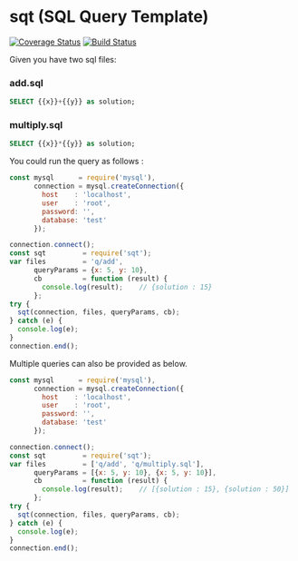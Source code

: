 # sqt (SQL Query Template)

[![Coverage Status](https://coveralls.io/repos/github/skeep/sqt/badge.svg?branch=master)](https://coveralls.io/github/skeep/sqt?branch=master)
[![Build Status](https://travis-ci.org/skeep/sqt.svg?branch=master)](https://travis-ci.org/skeep/sqt)

Given you have two sql files:
 
### add.sql
```sql
SELECT {{x}}+{{y}} as solution;
```

### multiply.sql
```sql
SELECT {{x}}*{{y}} as solution;
```


You could run the query as follows : 

```javascript
const mysql      = require('mysql'),
      connection = mysql.createConnection({
        host    : 'localhost',
        user    : 'root',
        password: '',
        database: 'test'
      });

connection.connect();
const sqt         = require('sqt');
var files         = 'q/add',
      queryParams = {x: 5, y: 10},
      cb          = function (result) {
        console.log(result);    // {solution : 15}
      };
try {
  sqt(connection, files, queryParams, cb);
} catch (e) {
  console.log(e);
}
connection.end();
```

Multiple queries can also be provided as below.

```javascript
const mysql      = require('mysql'),
      connection = mysql.createConnection({
        host    : 'localhost',
        user    : 'root',
        password: '',
        database: 'test'
      });

connection.connect();
const sqt         = require('sqt');
var files         = ['q/add', 'q/multiply.sql'],
      queryParams = [{x: 5, y: 10}, {x: 5, y: 10}],
      cb          = function (result) {
        console.log(result);    // [{solution : 15}, {solution : 50}]
      };
try {
  sqt(connection, files, queryParams, cb);
} catch (e) {
  console.log(e);
}
connection.end();
```
